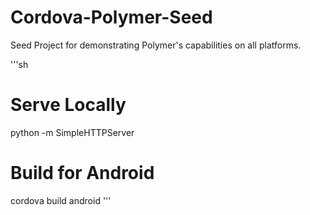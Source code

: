 Cordova-Polymer-Seed
====================

Seed Project for demonstrating Polymer's capabilities on all platforms.

'''sh
# Serve Locally
python -m SimpleHTTPServer

# Build for Android
cordova build android
'''
